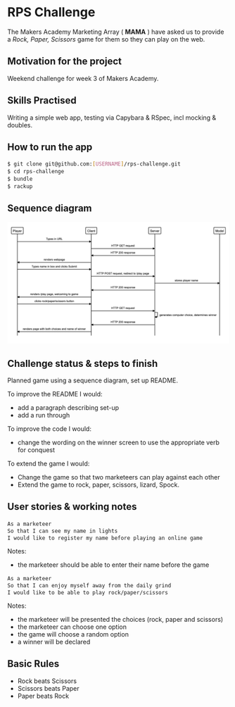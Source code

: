 # RPS Challenge

The Makers Academy Marketing Array ( **MAMA** ) have asked us to provide a _Rock, Paper, Scissors_ game for them so they can play on the web.

## Motivation for the project

Weekend challenge for week 3 of Makers Academy.

## Skills Practised
Writing a simple web app, testing via Capybara & RSpec, incl mocking & doubles.

## How to run the app
```sh
$ git clone git@github.com:[USERNAME]/rps-challenge.git
$ cd rps-challenge
$ bundle
$ rackup
```

## Sequence diagram

![Sequence diagram for RPS challenge](Sequence_diagram.png)

## Challenge status & steps to finish
Planned game using a sequence diagram, set up README.

To improve the README I would:
* add a paragraph describing set-up  
* add a run through  

To improve the code I would:  
* change the wording on the winner screen to use the appropriate verb for conquest  

To extend the game I would:  
* Change the game so that two marketeers can play against each other  
* Extend the game to rock, paper, scissors, lizard, Spock.  

## User stories & working notes

```
As a marketeer
So that I can see my name in lights
I would like to register my name before playing an online game
```
Notes:
- the marketeer should be able to enter their name before the game

```
As a marketeer
So that I can enjoy myself away from the daily grind
I would like to be able to play rock/paper/scissors
```
Notes:
- the marketeer will be presented the choices (rock, paper and scissors)
- the marketeer can choose one option
- the game will choose a random option
- a winner will be declared

## Basic Rules

- Rock beats Scissors
- Scissors beats Paper
- Paper beats Rock
